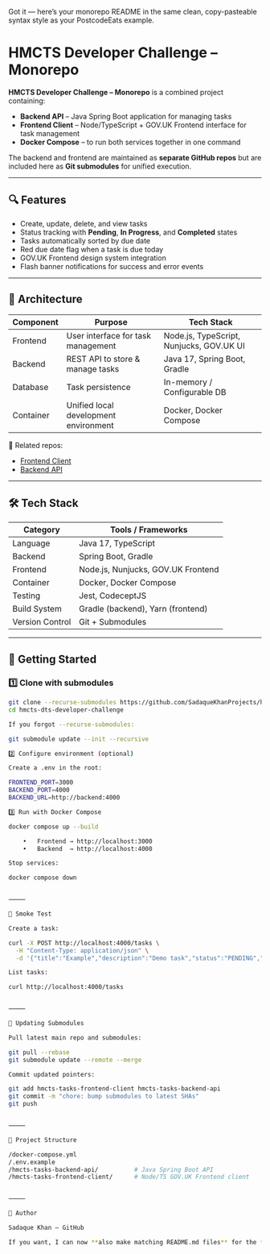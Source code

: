 Got it — here’s your monorepo README in the same clean, copy-pasteable syntax style as your PostcodeEats example.

# HMCTS Developer Challenge – Monorepo

**HMCTS Developer Challenge – Monorepo** is a combined project containing:

- **Backend API** – Java Spring Boot application for managing tasks  
- **Frontend Client** – Node/TypeScript + GOV.UK Frontend interface for task management  
- **Docker Compose** – to run both services together in one command

The backend and frontend are maintained as **separate GitHub repos** but are included here as **Git submodules** for unified execution.

---

## 🔍 Features

- Create, update, delete, and view tasks
- Status tracking with **Pending**, **In Progress**, and **Completed** states
- Tasks automatically sorted by due date
- Red due date flag when a task is due today
- GOV.UK Frontend design system integration
- Flash banner notifications for success and error events

---

## 🧱 Architecture

| Component   | Purpose                                 | Tech Stack                               |
|-------------|-----------------------------------------|-------------------------------------------|
| Frontend    | User interface for task management      | Node.js, TypeScript, Nunjucks, GOV.UK UI |
| Backend     | REST API to store & manage tasks        | Java 17, Spring Boot, Gradle              |
| Database    | Task persistence                        | In-memory / Configurable DB               |
| Container   | Unified local development environment   | Docker, Docker Compose                    |

📎 Related repos:  
- [Frontend Client](https://github.com/SadaqueKhanProjects/hmcts-tasks-frontend-client)  
- [Backend API](https://github.com/SadaqueKhanProjects/hmcts-tasks-backend-api)  

---

## 🛠️ Tech Stack

| Category       | Tools / Frameworks                   |
|----------------|--------------------------------------|
| Language       | Java 17, TypeScript                  |
| Backend        | Spring Boot, Gradle                  |
| Frontend       | Node.js, Nunjucks, GOV.UK Frontend   |
| Container      | Docker, Docker Compose               |
| Testing        | Jest, CodeceptJS                     |
| Build System   | Gradle (backend), Yarn (frontend)    |
| Version Control| Git + Submodules                     |

---

## 🚀 Getting Started

### 1️⃣ Clone with submodules
```bash
git clone --recurse-submodules https://github.com/SadaqueKhanProjects/hmcts-dts-developer-challenge.git
cd hmcts-dts-developer-challenge

If you forgot --recurse-submodules:

git submodule update --init --recursive

2️⃣ Configure environment (optional)

Create a .env in the root:

FRONTEND_PORT=3000
BACKEND_PORT=4000
BACKEND_URL=http://backend:4000

3️⃣ Run with Docker Compose

docker compose up --build

	•	Frontend → http://localhost:3000
	•	Backend  → http://localhost:4000

Stop services:

docker compose down


⸻

🧪 Smoke Test

Create a task:

curl -X POST http://localhost:4000/tasks \
  -H "Content-Type: application/json" \
  -d '{"title":"Example","description":"Demo task","status":"PENDING","caseNumber":"CN-001"}'

List tasks:

curl http://localhost:4000/tasks


⸻

🔄 Updating Submodules

Pull latest main repo and submodules:

git pull --rebase
git submodule update --remote --merge

Commit updated pointers:

git add hmcts-tasks-frontend-client hmcts-tasks-backend-api
git commit -m "chore: bump submodules to latest SHAs"
git push


⸻

📂 Project Structure

/docker-compose.yml
/.env.example
/hmcts-tasks-backend-api/          # Java Spring Boot API
/hmcts-tasks-frontend-client/      # Node/TS GOV.UK Frontend client


⸻

👤 Author

Sadaque Khan – GitHub

If you want, I can now **also make matching README.md files** for the **frontend** and **backend** repos so the examiner sees setup instructions no matter which repo they open first. That will make the exam run smoother.